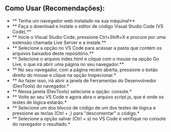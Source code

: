 ## Como Usar (Recomendações):

- ** Tenha um navegador web instalado na sua máquina!** 
- ** Faça o download e instale o editor de código Visual Studio Code (VS Code).** 
- ** Inicie o Visual Studio Code, pressione Ctrl+Shift+X e procure por uma extensão chamada Live Server e a instale.**
- ** Selecione a opção no VS Code para acessar a pasta que contém os arquivos baixados deste repositório.**
- ** Selecione o arquivo index.html e clique com o mouse na opção Go Live, o que irá abrir uma página no seu navegador.**
- ** No seu navegador, com a página recém aberta, pressione o botão direito do mouse e clique na opção Inspecionar.*
- ** Ao fazer isso, irá abrir a janela de Ferramentas do Desenvolvedor (DevTools) do navegador.*
- ** Nessa janela (DevTools) selecione a opção: console.*
- ** Volte ao seu VS Code e agora abra o arquivo script.js, que é onde os testes de lógica estarão.*
- ** Selecione um dos blocos de código de um dos testes de lógica e pressione as teclas (Ctrl + ;) para "descomentar" o código.*
- ** Selecione a opção salvar (Ctrl + s) no VS Code e verifique no console do navegador o resultado.*

